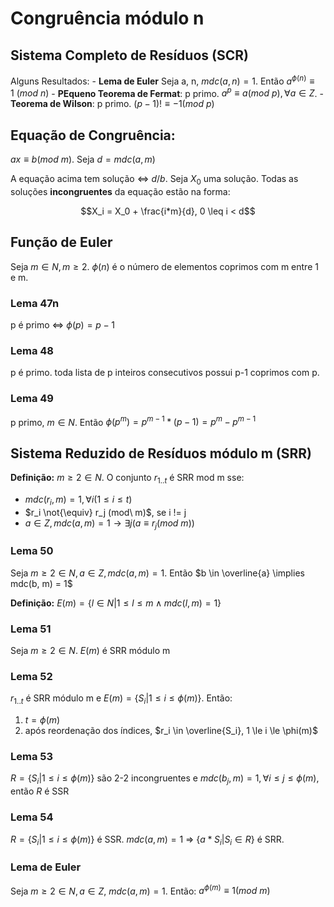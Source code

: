 # Congruência módulo n


## Sistema Completo de Resíduos (SCR)

Alguns Resultados:
	- **Lema de Euler** Seja a, n, $mdc(a, n) = 1$. Então $a^{\phi(n)} \equiv 1\ (mod\ n)$
	- **PEqueno Teorema de Fermat**: p primo. $a^p \equiv a (mod\ p), \forall a \in Z$.
	- **Teorema de Wilson**: p primo. $(p - 1)! \equiv -1 (mod\ p)$

## Equação de Congruência:
$ax \equiv b (mod\ m)$. Seja $d = mdc(a, m)$

A equação acima tem solução <=> $d/b$. Seja $X_0$ uma solução. Todas as soluções **incongruentes** da equação estão na forma:

$$X_i = X_0 + \frac{i*m}{d}, 0 \leq i < d$$

## Função de Euler

Seja $m \in N, m \ge 2$. $\phi(n)$ é o número de elementos coprimos com m entre 1 e m.


### Lema 47n
p é primo <=> $\phi(p) = p-1$

### Lema 48
p é primo. toda lista de p inteiros consecutivos possui p-1 coprimos com p.

### Lema 49
p primo, $m \in N$. Então $\phi(p^m) = p^{m-1}*(p-1) = p^m - p^{m-1}$

## Sistema Reduzido de Resíduos módulo m (SRR)
**Definição:** $m \ge 2 \in N$. O conjunto $r_{1..t}$ é SRR mod m sse:
- $mdc(r_i, m) = 1, \forall i (1 \le i \le t)$
- $r_i \not{\equiv} r_j (mod\ m)$, se i != j
- $a \in Z, mdc(a, m) = 1 \rightarrow \exists j (a \equiv r_j (mod\ m) )$ 

### Lema 50
Seja $m \ge 2 \in N, a \in Z, mdc(a, m) = 1$. Então $b \in \overline{a} \implies mdc(b, m) = 1$

**Definição:** $E(m) = \{ l \in N | 1 \le l \le m \land mdc(l, m) = 1\}$

### Lema 51
Seja $m \ge 2 \in N$. $E(m)$ é SRR módulo m

### Lema 52
$r_{1..t}$ é SRR módulo m e $E(m) = \{ S_i | 1 \le i \le \phi(m) \}$. Então:

1. $t = \phi(m)$
2. após reordenação dos índices, $r_i \in \overline{S_i}, 1 \le i \le \phi(m)$

### Lema 53
$R = \{ S_i | 1 \le i \le \phi(m) \}$ são 2-2 incongruentes e $mdc(b_j, m) = 1, \forall i \le j \le \phi(m)$, então $R$ é SSR

### Lema 54
$R = \{ S_i | 1 \le i \le \phi(m) \}$ é SSR. $mdc(a, m) = 1$ => $\{a * S_i | S_i \in R\}$ é SRR.

### Lema de Euler
Seja $m \ge 2 \in N, a \in Z$, $mdc(a, m) = 1$. Então: $a^{\phi(m)} \equiv 1 (mod\ m)$
